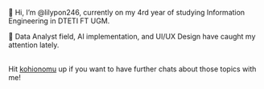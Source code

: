 👋 Hi, I’m @lilypon246, currently on my 4rd year of studying Information Engineering in DTETI FT UGM.

👀 Data Analyst field, AI implementation, and UI/UX Design have caught my attention lately. 

<br/> Hit [kohionomu](https://discordapp.com/users/739151655605633075) up if you want to have further chats about those topics with me!

<!---
lilypon246/lilypon246 is a ✨ special ✨ repository because its `README.md` (this file) appears on your GitHub profile.
You can click the Preview link to take a look at your changes.
--->
